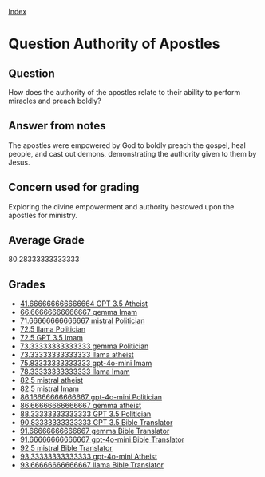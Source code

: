 
[Index](../../index.md)
# Question Authority of Apostles
## Question
How does the authority of the apostles relate to their ability to perform miracles and preach boldly?

## Answer from notes
The apostles were empowered by God to boldly preach the gospel, heal people, and cast out demons, demonstrating the authority given to them by Jesus.

## Concern used for grading
Exploring the divine empowerment and authority bestowed upon the apostles for ministry.

## Average Grade
80.28333333333333

## Grades
 * [41.666666666666664 GPT 3.5 Atheist](../answers/GPT_3.5_Atheist/Authority_of_Apostles.md)
 * [66.66666666666667 gemma Imam](../answers/gemma_Imam/Authority_of_Apostles.md)
 * [71.66666666666667 mistral Politician](../answers/mistral_Politician/Authority_of_Apostles.md)
 * [72.5 llama Politician](../answers/llama_Politician/Authority_of_Apostles.md)
 * [72.5 GPT 3.5 Imam](../answers/GPT_3.5_Imam/Authority_of_Apostles.md)
 * [73.33333333333333 gemma Politician](../answers/gemma_Politician/Authority_of_Apostles.md)
 * [73.33333333333333 llama atheist](../answers/llama_atheist/Authority_of_Apostles.md)
 * [75.83333333333333 gpt-4o-mini Imam](../answers/gpt-4o-mini_Imam/Authority_of_Apostles.md)
 * [78.33333333333333 llama Imam](../answers/llama_Imam/Authority_of_Apostles.md)
 * [82.5 mistral atheist](../answers/mistral_atheist/Authority_of_Apostles.md)
 * [82.5 mistral Imam](../answers/mistral_Imam/Authority_of_Apostles.md)
 * [86.16666666666667 gpt-4o-mini Politician](../answers/gpt-4o-mini_Politician/Authority_of_Apostles.md)
 * [86.66666666666667 gemma atheist](../answers/gemma_atheist/Authority_of_Apostles.md)
 * [88.33333333333333 GPT 3.5 Politician](../answers/GPT_3.5_Politician/Authority_of_Apostles.md)
 * [90.83333333333333 GPT 3.5 Bible Translator](../answers/GPT_3.5_Bible_Translator/Authority_of_Apostles.md)
 * [91.66666666666667 gemma Bible Translator](../answers/gemma_Bible_Translator/Authority_of_Apostles.md)
 * [91.66666666666667 gpt-4o-mini Bible Translator](../answers/gpt-4o-mini_Bible_Translator/Authority_of_Apostles.md)
 * [92.5 mistral Bible Translator](../answers/mistral_Bible_Translator/Authority_of_Apostles.md)
 * [93.33333333333333 gpt-4o-mini Atheist](../answers/gpt-4o-mini_Atheist/Authority_of_Apostles.md)
 * [93.66666666666667 llama Bible Translator](../answers/llama_Bible_Translator/Authority_of_Apostles.md)
